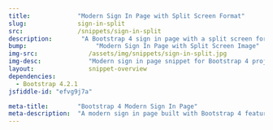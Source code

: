 ```yaml
---
title:             "Modern Sign In Page with Split Screen Format"
slug:              sign-in-split
src:               /snippets/sign-in-split
description:	    "A Bootstrap 4 sign in page with a split screen format featuring an image and form fields"
bump:			        "Modern Sign In Page with Split Screen Image"
img-src:	    	  /assets/img/snippets/sign-in-split.jpg
img-desc:		      "Modern sign in page snippet for Bootstrap 4 projects"
layout:		    	  snippet-overview
dependencies:     
  - Bootstrap 4.2.1
jsfiddle-id: "efvg9j7a"

meta-title:        "Bootstrap 4 Modern Sign In Page"
meta-description:  "A modern sign in page built with Bootstrap 4 featuring login form fields and a split screen image"
---
```

